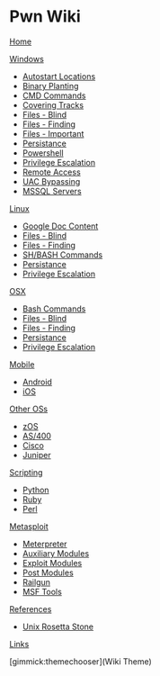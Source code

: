 <!-- Code for collapse and expand -->
<script type="text/javascript"> 
$(document).ready(function() { 
$('div.view').hide(); 
$('div.slide').click(function() {
$(this).next('div.view').slideToggle('fast'); 
return false; 
}); 
}); 
</script>
# Pwn Wiki

[Home](index.md)

[Windows]()

  * [Autostart Locations](windows/autostart.md)
  * [Binary Planting](windows/binary.md)
  * [CMD Commands](windows/cmd.md)
  * [Covering Tracks](windows/cover.md)
  * [Files - Blind](windows/blind.md)
  * [Files - Finding](windows/find_files.md)
  * [Files - Important](windows/files.md)
  * [Persistance](windows/persistance.md)
  * [Powershell](windows/powershell.md)
  * [Privilege Escalation](windows/privesc.md)
  * [Remote Access](windows/remote.md)
  * [UAC Bypassing](windows/uac.md)
  * [MSSQL Servers](windows/mssql.md)

  
[Linux]()

  * [Google Doc Content](linux/bulk.md)
  * [Files - Blind](linux/blind.md)
  * [Files - Finding](linux/find_files.md)
  * [SH/BASH Commands](linux/bash.md)
  * [Persistance](linux/persistance.md)
  * [Privilege Escalation](linux/privesc.md)


[OSX]()

  * [Bash Commands](osx/bash.md)
  * [Files - Blind](osx/blind.md)
  * [Files - Finding](osx/find_files.md)
  * [Persistance](osx/persistance.md)
  * [Privilege Escalation](osx/privesc.md)

[Mobile]()

   * [Android](mobile/android.md)
   * [iOS](mobile/ios.md)

[Other OSs]()

  * [zOS](otheros/zos.md)
  * [AS/400](otheros/as400.md)
  * [Cisco](otheros/cisco.md)
  * [Juniper](otheros/juniper.md)

[Scripting]()

  * [Python](scripting/python.md)
  * [Ruby](scripting/ruby.md)
  * [Perl](scripting/perl.md)
  
[Metasploit]()

  * [Meterpreter](msf/meterpreter.md)
  * [Auxiliary Modules](msf/aux.md)
  * [Exploit Modules](msf/exploit.md)
  * [Post Modules](msf/post.md)
  * [Railgun](msf/railgun.md)
  * [MSF Tools](msf/tools.md)
  
[References]()

  * [Unix Rosetta Stone](references/rosetta.htm)
  
 
[Links](links.md)

[gimmick:themechooser](Wiki Theme)
